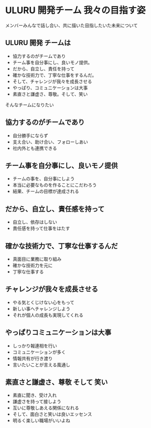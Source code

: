 # ULURU 開発チーム 我々の目指す姿

メンバーみんなで話し合い、共に描いた目指したいた未来について

## ULURU 開発 チームは

* 協力するのがチームであり
* チーム事を自分事にし、良いモノ提供。
* だから、自立し、責任を持って
* 確かな技術力で、丁寧な仕事をするんだ。
* そして、チャレンジが我々を成長させる
* やっぱり、コミュニケーションは大事
* 素直さと謙虚さ、尊敬。そして、笑い

そんなチームになりたい

## 協力するのがチームであり

* 自分勝手にならず
* 支え合い、助け合い、フォローしあい
* 社内外とも連携できる

## チーム事を自分事にし、良いモノ提供

* チームの事を、自分事にしよう
* 本当に必要なものを作ることにこだわろう
* 結果、チームの目標が達成される

## だから、自立し、責任感を持って

* 自立し、依存はしない
* 責任感を持って仕事をはたす

## 確かな技術力で、丁寧な仕事するんだ

* 真面目に業務に取り組み
* 確かな技術力を元に
* 丁寧な仕事する

## チャレンジが我々を成長させる

* やる気とくじけない心をもって
* 新しい事へチャレンジしよう
* それが個人の成長も実現してくれる

## やっぱりコミュニケーションは大事

* しっかり報連相を行い
* コミュニケーションが多く
* 情報共有が行き渡り
* 言いたいことが言える風通し

## 素直さと謙虚さ、尊敬 そして 笑い

* 素直に聞き、受け入れ
* 謙虚さを持って接しよう
* 互いに尊敬しあえる関係になれる
* そして、面白さと笑いは良いエッセンス
* 明るく楽しい職場がいいよね
